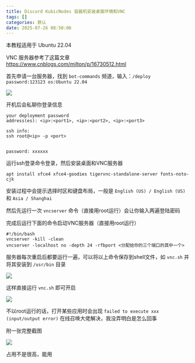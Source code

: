 ```yaml
---
title: Discord KubicNodes 容器机安装桌面环境和VNC
tags: []
categories: 默认
date: 2025-07-26 08:50:06
---
```


本教程适用于 Ubuntu 22.04

VNC 服务器参考了这篇文章 https://www.cnblogs.com/milton/p/16730512.html

首先申请一台服务器，找到 `bot-commands` 频道，输入：`/deploy password:123123 os:Ubuntu 22.04`

![](https://s.rmimg.com/original/2X/e/e8fca845a7b02e4161bb0160e2aa28169ce68331.png)

开机后会私聊你登录信息

```plaintext
your deployment password
address(es): <ip>:<port1>, <ip>:<port2>, <ip>:<port3>

ssh info:
ssh root@<ip> -p <port>


password: xxxxxx
```

运行ssh登录命令登录，然后安装桌面和VNC服务器

```shell
apt install xfce4 xfce4-goodies tigervnc-standalone-server fonts-noto-cjk
```

安装过程中会提示选择时区和键盘布局，一般是 `English (US) / English (US)` 和 `Asia / Shanghai`

然后先运行一次 `vncserver` 命令（直接用root运行）会让你输入两遍登陆密码

完成后运行下面的命令启动VNC服务器（直接用root运行）

```shell
#!/bin/bash
vncserver -kill -clean
vncserver -localhost no -depth 24 -rfbport <分配给你的三个端口的其中一个>
```

服务器每次重启后都要运行一遍，可以将以上命令保存到shell文件，如 `vnc.sh` 并将其安装到 `/usr/bin` 目录

![](https://s.rmimg.com/original/2X/7/7a26d3dc02ce9bd32b5a8794e9493e53e9db333b.png)

这样直接运行 `vnc.sh` 即可开启

![](https://s.rmimg.com/original/2X/6/6149343a0c3b4968abf39f42c601778fb8a39c64.png)

不以root运行的话，打开某些应用时会出现 `failed to execute xxx (input/output error)` 在线召唤大佬解决，我没弄明白是怎么回事

附一张完整截图

![](https://s.rmimg.com/optimized/2X/f/fc9134b519ffb01559e4af7a64b8de0301fe93e1_2_690x431.jpeg)

占用不是很高，能用
